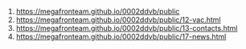 1. <https://megafronteam.github.io/0002ddvb/public>
1. <https://megafronteam.github.io/0002ddvb/public/12-vac.html>
1. <https://megafronteam.github.io/0002ddvb/public/13-contacts.html>
1. <https://megafronteam.github.io/0002ddvb/public/17-news.html>